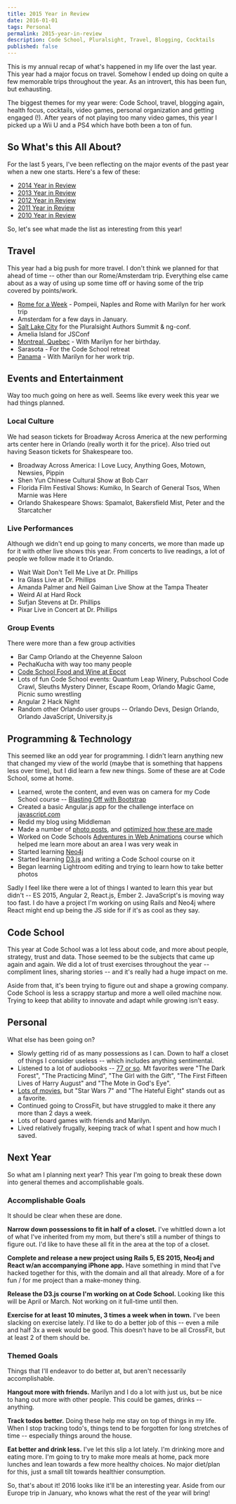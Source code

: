 ```yaml
---
title: 2015 Year in Review
date: 2016-01-01
tags: Personal
permalink: 2015-year-in-review
description: Code School, Pluralsight, Travel, Blogging, Cocktails
published: false
---
```


This is my annual recap of what's happened in my life over the last year. This year had a major focus on travel. Somehow I ended up doing on quite a few memorable trips throughout the year. As an introvert, this has been fun, but exhausting.

The biggest themes for my year were: Code School, travel, blogging again, health focus, cocktails, video games, personal organization and getting engaged (!). After years of not playing too many video games, this year I picked up a Wii U and a PS4 which have both been a ton of fun.

## So What's this All About?

For the last 5 years, I've been reflecting on the major events of the past year when a new one starts. Here's a few of these:

* [2014 Year in Review](/articles/2014-year-in-review)
* [2013 Year in Review](/articles/2013-year-in-review)
* [2012 Year in Review](/articles/2012-year-in-review)
* [2011 Year in Review](/articles/2011-year-in-review)
* [2010 Year in Review](/articles/2010-year-in-review)

So, let's see what made the list as interesting from this year!

## Travel

This year had a big push for more travel. I don't think we planned for that ahead of time -- other than our Rome/Amsterdam trip. Everything else came about as a way of using up some time off or having some of the trip covered by points/work.

* [Rome for a Week](/photos/rome/a-week-in-rome) - Pompeii, Naples and Rome with Marilyn for her work trip
* Amsterdam for a few days in January.
* [Salt Lake City](/photos/salt-lake-city/utah) for the Pluralsight Authors Summit & ng-conf.
* Amelia Island for JSConf
* [Montreal, Quebec](/photos/montreal/canada) - With Marilyn for her birthday.
* Sarasota - For the Code School retreat
* [Panama](/photos/panama/central-america) - With Marilyn for her work trip.

## Events and Entertainment

Way too much going on here as well. Seems like every week this year we had things planned.

### Local Culture

We had season tickets for Broadway Across America at the new performing arts center here in Orlando (really worth it for the price). Also tried out having Season tickets for Shakespeare too.

* Broadway Across America: I Love Lucy, Anything Goes, Motown, Newsies, Pippin
* Shen Yun Chinese Cultural Show at Bob Carr
* Florida Film Festival Shows: Kumiko, In Search of General Tsos, When Marnie was Here
* Orlando Shakespeare Shows: Spamalot, Bakersfield Mist, Peter and the Starcatcher

### Live Performances

Although we didn't end up going to many concerts, we more than made up for it with other live shows this year. From concerts to live readings, a lot of people we follow made it to Orlando.

* Wait Wait Don't Tell Me Live at Dr. Phillips
* Ira Glass Live at Dr. Phillips
* Amanda Palmer and Neil Gaiman Live Show at the Tampa Theater
* Weird Al at Hard Rock
* Sufjan Stevens at Dr. Phillips
* Pixar Live in Concert at Dr. Phillips

### Group Events

There were more than a few group activities

* Bar Camp Orlando at the Cheyenne Saloon
* PechaKucha with way too many people
* [Code School Food and Wine at Epcot](/photos/events/code-school-epcot-trip)
* Lots of fun Code School events: Quantum Leap Winery, Pubschool Code Crawl, Sleuths Mystery Dinner, Escape Room, Orlando Magic Game, Picnic sumo wrestling
* Angular 2 Hack Night
* Random other Orlando user groups -- Orlando Devs, Design Orlando, Orlando JavaScript, University.js


## Programming & Technology

This seemed like an odd year for programming. I didn't learn anything new that changed my view of the world (maybe that is something that happens less over time), but I did learn a few new things. Some of these are at Code School, some at home.

* Learned, wrote the content, and even was on camera for my Code School course -- [Blasting Off with Bootstrap](https://www.codeschool.com/courses/blasting-off-with-bootstrap)
* Created a basic Angular.js app for the challenge interface on [javascript.com](https://www.javascript.com/try)
* Redid my blog using Middleman
* Made a number of [photo posts](/photos), and [optimized how these are made](/articles/creating-photo-albums-with-lightroom)
* Worked on Code Schools [Adventures in Web Animations](https://www.codeschool.com/courses/adventures-in-web-animations) course which helped me learn more about an area I was very weak in
* Started learning [Neo4j](http://neo4j.com/)
* Started learning [D3.js](http://d3js.org/) and writing a Code School course on it
* Began learning Lightroom editing and trying to learn how to take better photos

Sadly I feel like there were a lot of things I wanted to learn this year but didn't -- ES 2015, Angular 2, React.js, Ember 2. JavaScript's is moving way too fast. I do have a project I'm working on using Rails and Neo4j where React might end up being the JS side for if it's as cool as they say.

## Code School

This year at Code School was a lot less about code, and more about people, strategy, trust and data. Those seemed to be the subjects that came up again and again. We did a lot of trust exercises throughout the year -- compliment lines, sharing stories -- and it's really had a huge impact on me.

Aside from that, it's been trying to figure out and shape a growing company. Code School is less a scrappy startup and more a well oiled machine now. Trying to keep that ability to innovate and adapt while growing isn't easy.

## Personal

What else has been going on?

* Slowly getting rid of as many possessions as I can. Down to half a closet of things I consider useless -- which includes anything sentimental.
* Listened to a lot of audiobooks -- [77 or so](/books#/shelf/read?readAfter=2015-01-01&readBefore=2016-01-02&page=1). Mt favorites were "The Dark Forest", "The Practicing Mind", "The Girl with the Gift", "The First Fifteen Lives of Harry August" and "The Mote in God's Eye".
* [Lots of movies](https://letterboxd.com/adamfortuna/films/diary/year/2015/), but "Star Wars 7" and "The Hateful Eight" stands out as a favorite.
* Continued going to CrossFit, but have struggled to make it there any more than 2 days a week.
* Lots of board games with friends and Marilyn.
* Lived relatively frugally, keeping track of what I spent and how much I saved.

## Next Year

So what am I planning next year? This year I'm going to break these down into general themes and accomplishable goals.

### Accomplishable Goals

It should be clear when these are done.

__Narrow down possessions to fit in half of a closet.__ I've whittled down a lot of what I've inherited from my mom, but there's still a number of things to figure out. I'd like to have these all fit in the area at the top of a closet.

__Complete and release a new project using Rails 5, ES 2015, Neo4j and React w/an accompanying iPhone app.__ Have something in mind that I've hacked together for this, with the domain and all that already. More of a for fun / for me project than a make-money thing.

__Release the D3.js course I'm working on at Code School.__ Looking like this will be April or March. Not working on it full-time until then.

__Exercise for at least 10 minutes, 3 times a week when in town.__ I've been slacking on exercise lately. I'd like to do a better job of this -- even a mile and half 3x a week would be good. This doesn't have to be all CrossFit, but at least 2 of them should be.

### Themed Goals

Things that I'll endeavor to do better at, but aren't necessarily accomplishable.

__Hangout more with friends.__ Marilyn and I do a lot with just us, but be nice to hang out more with other people. This could be games, drinks -- anything.

__Track todos better.__ Doing these help me stay on top of things in my life. When I stop tracking todo's, things tend to be forgotten for long stretches of time -- especially things around the house.

__Eat better and drink less.__ I've let this slip a lot lately. I'm drinking more and eating more. I'm going to try to make more meals at home, pack more lunches and lean towards a few more healthy choices. No major diet/plan for this, just a small tilt towards healthier consumption.

So, that's about it! 2016 looks like it'll be an interesting year. Aside from our Europe trip in January, who knows what the rest of the year will bring!
